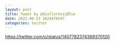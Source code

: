 ```yaml
--- 
layout: post 
title: Tweet by @GiallorossiBlue 
date: 2021-06-23 1624476597 
categories: twitter 
--- 
```

https://twitter.com/o/status/1407782374369370120